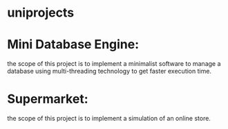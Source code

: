 # uniprojects

# Mini Database Engine: 
the scope of this project is to implement a minimalist software to manage a database using multi-threading technology to get faster execution time.

# Supermarket:
the scope of this project is to implement a simulation of an online store.
